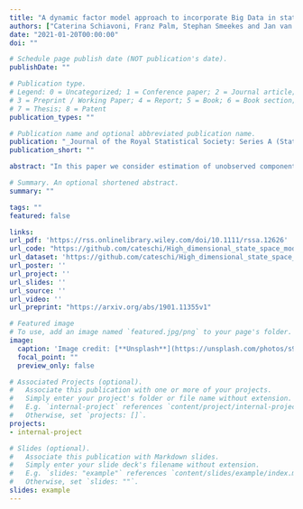 ```yaml
---
title: "A dynamic factor model approach to incorporate Big Data in state space models for official statistics"
authors: ["Caterina Schiavoni, Franz Palm, Stephan Smeekes and Jan van den Brakel"]
date: "2021-01-20T00:00:00"
doi: ""

# Schedule page publish date (NOT publication's date).
publishDate: ""

# Publication type.
# Legend: 0 = Uncategorized; 1 = Conference paper; 2 = Journal article;
# 3 = Preprint / Working Paper; 4 = Report; 5 = Book; 6 = Book section;
# 7 = Thesis; 8 = Patent
publication_types: ""

# Publication name and optional abbreviated publication name.
publication: "_Journal of the Royal Statistical Society: Series A (Statistics in Society)_, 184(1), 324-353"
publication_short: ""

abstract: "In this paper we consider estimation of unobserved components in state space models using a dynamic factor approach to incorporate auxiliary information from high‐dimensional data sources. We apply the methodology to unemployment estimation as done by Statistics Netherlands, who uses a multivariate state space model to produce monthly figures for unemployment using series observed with the labour force survey (LFS). We extend the model by including auxiliary series of Google Trends about job‐search and economic uncertainty, and claimant counts, partially observed at higher frequencies. Our factor model allows for nowcasting the variable of interest, providing reliable unemployment estimates in real‐time before LFS data become available."

# Summary. An optional shortened abstract.
summary: ""

tags: ""
featured: false

links:
url_pdf: 'https://rss.onlinelibrary.wiley.com/doi/10.1111/rssa.12626'
url_code: "https://github.com/cateschi/High_dimensional_state_space_model"
url_dataset: 'https://github.com/cateschi/High_dimensional_state_space_model'
url_poster: ''
url_project: ''
url_slides: ''
url_source: ''
url_video: ''
url_preprint: "https://arxiv.org/abs/1901.11355v1"

# Featured image
# To use, add an image named `featured.jpg/png` to your page's folder. 
image:
  caption: 'Image credit: [**Unsplash**](https://unsplash.com/photos/s9CC2SKySJM)'
  focal_point: ""
  preview_only: false

# Associated Projects (optional).
#   Associate this publication with one or more of your projects.
#   Simply enter your project's folder or file name without extension.
#   E.g. `internal-project` references `content/project/internal-project/index.md`.
#   Otherwise, set `projects: []`.
projects:
- internal-project

# Slides (optional).
#   Associate this publication with Markdown slides.
#   Simply enter your slide deck's filename without extension.
#   E.g. `slides: "example"` references `content/slides/example/index.md`.
#   Otherwise, set `slides: ""`.
slides: example
---
```

